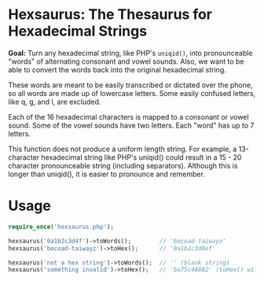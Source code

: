 Hexsaurus: The Thesaurus for Hexadecimal Strings
================================================

**Goal:** Turn any hexadecimal string, like PHP's `uniqid()`, into pronounceable "words" of alternating consonant and vowel sounds. Also, we want to be able to convert the words back into the original hexadecimal string.

These words are meant to be easily transcribed or dictated over the phone, so all words are made up of lowercase letters. Some easily confused letters, like q, g, and l, are excluded.

Each of the 16 hexadecimal characters is mapped to a consonant or vowel sound. Some of the vowel sounds have two letters. Each "word" has up to 7 letters.

This function does not produce a uniform length string. For example, a 13-character hexadecimal string like PHP's uniqid() could result in a 15 - 20 character pronounceable string (including separators). Although this is longer than uniqid(), it is easier to pronounce and remember.


Usage
=====

```php
require_once('hexsaurus.php');

hexsaurus('0a1b2c3d4f')->toWords();        // 'bocoad-taiwayz'
hexsaurus('bocoad-taiwayz')->toHex();      // '0a1b2c3d0ef'

hexsaurus('not a hex string')->toWords();  // '' (blank string)
hexsaurus('something invalid')->toHex();   // 'ba75c48882' (toHex() will translate hexadecimal characters, ignoring the rest)
```
